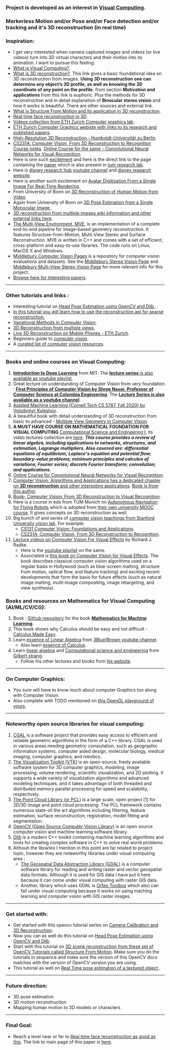### Project is developed as an interest in [Visual Computing](https://en.wikipedia.org/wiki/Visual_computing).
### Markerless Motion and/or Pose and/or Face detection and/or tracking and  it's 3D reconstruction (in real time)

### Inspiration:
 * I get very interested when camera captured images and videos (or live videos) turn into 3D virtual characters and their motion into its animation. I want to pursue this feeling.
 * [What is Visual Computing?](https://en.wikipedia.org/wiki/Visual_computing).
 * [What is 3D reconstruction?](https://en.wikipedia.org/wiki/3D_reconstruction). This link gives a basic foundational idea on 3D reconstruction from images. **Using 3D reconstruction one can determine any object’s 3D profile, as well as knowing the 3D coordinate of any point on the profile.** from section **Motivation and applications** from this link is euphoric. Plus the methods for 3D reconstruction and in detail explanation of **Binocular stereo vision** and how it works is beautiful. There are other sources and external link.
 * [What is Structure From Motion and its application in 3D reconstruction](https://en.wikipedia.org/wiki/Structure_from_motion).
 * [Real time face reconstruction in 3D](https://cgl.ethz.ch/publications/papers/paperBic12.php).
 * [Videos collection from ETH Zurich Computer graphics lab](https://www.youtube.com/channel/UCaooTmnNbpkDvR8DdIUzgYA).
 * [ETH Zurich Computer Graphics webiste with links to its research and published papers](https://graphics.ethz.ch/research/).
 * [High-Resolution 3D Reconstruction - Humboldt-Universität zu Berlin](https://www.informatik.hu-berlin.de/de/forschung/gebiete/viscom/res/highres_3dreconstruction).
 * [CS231A: Computer Vision, From 3D Reconstruction to Recognition Course notes](http://web.stanford.edu/class/cs231a/course_notes.html). [Online Course for the same - Convolutional Neural Networks for Visual Recognition](https://www.youtube.com/playlist?list=PL3FW7Lu3i5JvHM8ljYj-zLfQRF3EO8sYv).
 * Here is one such [excitement](https://youtu.be/MMa2oT1wMIs) and here is the direct link to the page containing the [paper](https://www.disneyresearch.com/publication/realtimeperformancecapture/) which is also present in [tum research lab](http://niessnerlab.org/projects/zollhoefer2018facestar.html).
 * Here is [disney research hub youtube channel](https://www.youtube.com/user/DisneyResearchHub/videos) and [disney research website](https://www.disneyresearch.com/research/).
 * Here is another such excitement on [Avatar Digitization From a Single Image For Real-Time Rendering](https://youtu.be/dERjpAaoNjk).
 * From University of Bonn on [3D Reconstruction of Human Motion from Video](http://cg.cs.uni-bonn.de/en/publications/paper-details/yasin-2013b/).
 * Again from University of Bonn on [3D Pose Estimation from a Single Monocular Image
](http://cg.cs.uni-bonn.de/en/publications/paper-details/yasin2015/).
* [3D reconstruction from multiple images wiki information and other external links here](https://en.wikipedia.org/wiki/3D_reconstruction_from_multiple_images).
* [The Multi-View Environment, MVE](https://www.gcc.tu-darmstadt.de/home/proj/mve/), is an implementation of a complete end-to-end pipeline for image-based geometry reconstruction. It features Structure-from-Motion, Multi-View Stereo and Surface Reconstruction. MVE is written in C++ and comes with a set of efficient, cross-platform and easy-to-use libraries. The code runs on Linux, MacOS X and Windows.
* [Middlebury Computer Vision Pages](http://vision.middlebury.edu/) is a repository for computer vision evaluations and datasets. See the [Middlebury Stereo Vision Page](http://vision.middlebury.edu/stereo/) and [Middlebury Multi-View Stereo Vision Page](http://vision.middlebury.edu/mview/) for more relevant info for this project.
* [Browse here for interesting papers](https://github.com/roshanpoudyal/research_papers_materialized).

--------------

### Other tutorials and links :
* Interesting tutorial on [Head Pose Estimation using OpenCV and Dlib
](https://www.learnopencv.com/head-pose-estimation-using-opencv-and-dlib/).
* [In this tutorial you will learn how to use the reconstruction api for sparse reconstruction.](https://docs.opencv.org/3.4/d4/d18/tutorial_sfm_scene_reconstruction.html)
* [Variational Methods in Computer Vision](https://vision.in.tum.de/tutorials/eccv2010).
* [3D Reconstruction from multiple views](https://vision.in.tum.de/research/image-based_3d_reconstruction/multiviewreconstruction).
* [Live 3D Reconstruction on Mobile Phones - ETH Zurich](https://www.research-collection.ethz.ch/handle/20.500.11850/115965).
* Beginners guide to [computer vision](https://medium.com/readers-writers-digest/beginners-guide-to-computer-vision-23606224b720).
* A [curated list of computer vision resources](https://github.com/jbhuang0604/awesome-computer-vision).

--------------

### Books and online courses on Visual Computing:
1. [**Introduction to Deep Learning**](http://introtodeeplearning.com/) from MIT. The [**lecture series** is also available as youtube playlist](https://www.youtube.com/playlist?list=PLtBw6njQRU-rwp5__7C0oIVt26ZgjG9NI).
1. Great lecture on understanding of Computer Vision from very foundation : [**First Principles of Computer Vision by Shree Nayar, Professor of Computer Science at Columbia Engineering**](https://fpcv.cs.columbia.edu/). The [**Lecture Series is also available as a youtube channel**](https://www.youtube.com/channel/UCf0WB91t8Ky6AuYcQV0CcLw).
1. [Applied Machine Learning (Cornell Tech CS 5787, Fall 2020) by  Volodymyr Kuleshov](https://www.youtube.com/playlist?list=PL2UML_KCiC0UlY7iCQDSiGDMovaupqc83).
1. A beautiful book with detail understanding of 3D reconstruction from basic to advanced - [Multiple View Geometry in Computer Vision](http://www.robots.ox.ac.uk/~vgg/hzbook/).
1. **A MUST HAVE COURSE ON MATHEMATICAL FOUNDATION FOR VISUAL COMPUTING** [Computational Science and Engineering I](https://ocw.mit.edu/courses/mathematics/18-085-computational-science-and-engineering-i-fall-2008/index.htm), its video lectures collection are [here](https://www.youtube.com/watch?v=CgfkEUOFAj0&list=PLF706B428FB7BD52C). _**This course provides a review of linear algebra, including applications to networks, structures, and estimation, Lagrange multipliers. Also covered are: differential equations of equilibrium; Laplace's equation and potential flow; boundary-value problems; minimum principles and calculus of variations; Fourier series; discrete Fourier transform; convolution; and applications.**_
1. [Online Course for Convolutional Neural Networks for Visual Recognition](https://www.youtube.com/playlist?list=PL3FW7Lu3i5JvHM8ljYj-zLfQRF3EO8sYv).
1. [Computer Vision: Algorithms and Applications has a dedicated chapter on **3D reconstruction** and other interesting applications](http://szeliski.org/Book/drafts/SzeliskiBook_20100903_draft.pdf). [Book is from this author](http://szeliski.org/Book/).
1. [Book- Computer Vision: From 3D Reconstruction to Visual Recognition](https://g.co/kgs/9du8m1).
1. Here is a course in edx from TUM Munich on [Autonomous Navigation for Flying Robots](https://www.edx.org/course/autonomous-navigation-flying-robots-tumx-autonavx-0) which is adopted from [their own university MOOC course](https://www.tum.de/en/about-tum/news/press-releases/detail/article/31494/). It gives concepts on 3D reconstruction as well.
1. Big bunch of and series of [computer vision teachings from Stanford University vision lab](http://vision.stanford.edu/teaching.html). For example:
    - [CS131 Computer Vision: Foundations and Applications](http://vision.stanford.edu/teaching/cs131_fall1819/index.html).
    - [CS231A: Computer Vision, From 3D Reconstruction to Recognition](http://web.stanford.edu/class/cs231a/).
1. [Lecture videos on Computer Vision For Visual Effects](https://cvfxbook.com/video-lectures/) by Richard J. Radke.
    - Here is the [youtube playlist](https://www.youtube.com/playlist?list=PLuh62Q4Sv7BUJlKlt84HFqSWfW36MDd5a) on the same.
    - Associated is [this book on Computer Vision for Visual Effects](https://cvfxbook.com/about/). The book describes classical computer vision algorithms used on a regular basis in Hollywood (such as blue-screen matting, structure from motion, optical flow, and feature tracking) and exciting recent developments that form the basis for future effects (such as natural image matting, multi-image compositing, image retargeting, and view synthesis).

### Books and resources on Mathematics for Visual Computing (AI/ML/CV/CG):
1. Book : [Github repository](https://github.com/mml-book/mml-book.github.io) for the book [**Mathematics for Machine Learning**](https://mml-book.github.io/book/mml-book.pdf).
1. This book shows why Calculus should be easy and not difficult - [Calculus Made Easy](https://calculusmadeeasy.org/).
1. Learn [essence of Linear Algebra](https://www.youtube.com/playlist?list=PLZHQObOWTQDPD3MizzM2xVFitgF8hE_ab) from [3Blue1Brown youtube channel](https://www.youtube.com/channel/UCYO_jab_esuFRV4b17AJtAw).
    - Also learn [essence of Calculus](https://www.youtube.com/playlist?list=PLZHQObOWTQDMsr9K-rj53DwVRMYO3t5Yr).
1. Learn [linear algebra](https://www.youtube.com/playlist?list=PLE7DDD91010BC51F8) and [Computational science and engineering](https://www.youtube.com/playlist?list=PLF706B428FB7BD52C) from [Gilbert strang](http://www-math.mit.edu/~gs/).
    - Follow his other lectures and books from [his website](http://www-math.mit.edu/~gs/).

--------------

### On Computer Graphics:
* You sure will have to know much about computer Graphics too along with Computer Vision.
* Also complete with TODO mentioned on [this OpenGL playground of yours](https://github.com/roshanpoudyal/3D_interactive_graphics_rendering_engine).

--------------

### Noteworthy open source libraries for visual computing:
1. [CGAL](https://www.cgal.org/) is a software project that provides easy access to efficient and reliable geometric algorithms in the form of a C++ library. CGAL is used in various areas needing geometric computation, such as geographic information systems, computer aided design, molecular biology, medical imaging, computer graphics, and robotics.
2. [The Visualization Toolkit (VTK)](https://vtk.org/) is an open-source, freely available software system for 3D computer graphics, modeling, image processing, volume rendering, scientific visualization, and 2D plotting. It supports a wide variety of visualization algorithms and advanced modeling techniques, and it takes advantage of both threaded and distributed memory parallel processing for speed and scalability, respectively.
3. [The Point Cloud Library (or PCL)](http://pointclouds.org/) is a large scale, open project [1] for 2D/3D image and point cloud processing. The PCL framework contains numerous state-of-the art algorithms including filtering, feature estimation, surface reconstruction, registration, model fitting and segmentation.
4. [OpenCV (Open Source Computer Vision Library)](https://opencv.org/) is an open source computer vision and machine learning software library.
5. [Dlib](http://dlib.net/) is a modern C++ toolkit containing machine learning algorithms and tools for creating complex software in C++ to solve real world problems. 
6. Althouh the libraries I mention in this point are far related to project topic, however they are noteworthy libraries under visual computing area :
    - [The Geospatial Data Abstraction Library (GDAL)](https://www.gdal.org/) is a computer software library for reading and writing raster and vector geospatial data formats. Although it is used for GIS data I have put it here because it can come under visual computing with raster GIS data.
    - Another, library which uses GDAL is [Orfeo Toolbox](https://www.orfeo-toolbox.org/) which also can fall under visual computing because it works on using maching learning and computer vision with GIS raster images.

--------------

### Get started with:
* Get started with this opencv tutorial series on [Camera Calibration and 3D Reconstruction](https://docs.opencv.org/3.4.6/d9/db7/tutorial_py_table_of_contents_calib3d.html).
* Now you can as well do this tutorial on [Head Pose Estimation using OpenCV and Dlib](https://www.learnopencv.com/head-pose-estimation-using-opencv-and-dlib/).
* Start with this tutorial on [3D scene reconstruction from these set of OpenCV Tutorials called Structure From Motion](https://docs.opencv.org/3.4/de/d7c/tutorial_table_of_content_sfm.html). Make sure you do the tutorials in sequence and make sure the version of this OpenCV docs matches with the version of OpenCV version you are using.
* This tutorial as well on [Real Time pose estimation of a textured object
](https://docs.opencv.org/3.4.2/dc/d2c/tutorial_real_time_pose.html).

--------------

### Future direction:
  * 3D pose estimation
  * 3D motion reconstruction
  * Mapping human motion to 3D models or characters

--------------

### Final Goal:
 * Reach a level near or far to [Real time face reconstruction as good as this](https://cgl.ethz.ch/Downloads/Publications/PaperVideos/2012/Bic12-Siggraph2012-PhysicalFaceCloning.mp4). The link to main page of this paper is [here](https://cgl.ethz.ch/publications/papers/paperBic12.php).
